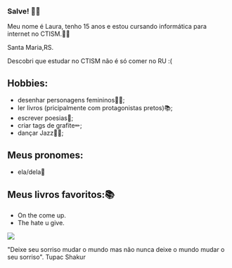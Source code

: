 ### Salve! 👋🏿

 
 
Meu nome é Laura, tenho 15 anos e estou cursando informática para internet no CTISM.🤝🏿 

Santa Maria,RS.

Descobri que estudar no CTISM não é só comer no RU :(


## Hobbies:
* desenhar personagens femininos💅🏾;
* ler livros (pricipalmente com protagonistas pretos)📚;
* escrever poesias📓;
* criar tags de grafite✏;
* dançar Jazz💃🏿;

## Meus pronomes:
* ela/dela💫

## Meus livros favoritos:📚
* On the come up.
* The hate u give.

![](https://www.google.com/url?sa=i&url=https%3A%2F%2Fgifer.com%2Fpt%2Fgifs%2Fwill-smith&psig=AOvVaw2dJ_dSYFAWueSUte_La726&ust=1652719282906000&source=images&cd=vfe&ved=0CAwQjRxqFwoTCNDxyqL54fcCFQAAAAAdAAAAABAD.gif)

"Deixe seu sorriso mudar o mundo mas não nunca deixe o mundo mudar o seu sorriso".
                                                           Tupac Shakur  
